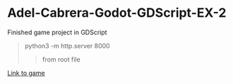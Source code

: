 # Adel-Cabrera-Godot-GDScript-EX-2
Finished game project in GDScript

> python3 -m http.server 8000
>> from root file

[Link to game](https://adel-cabrera.github.io/Adel-Cabrera-Godot-GDScript-EX-2/ "Github pages")
